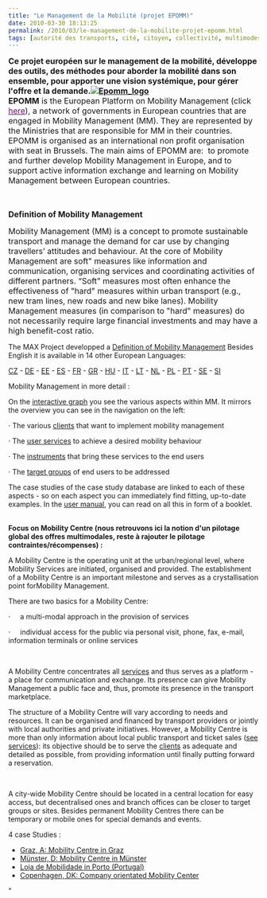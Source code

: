 ```yaml
---
title: "Le Management de la Mobilité (projet EPOMM)"
date: 2010-03-30 18:13:25
permalink: /2010/03/le-management-de-la-mobilite-projet-epomm.html
tags: [autorité des transports, cité, citoyen, collectivité, multimodes, Plateforme d'idées]
---
```


<p class="MsoNormal"><span><font size="3"><strong>Ce projet européen sur le management de la mobilité, développe des outils, des méthodes pour aborder la mobilité dans son ensemble, pour apporter une vision systémique, pour gérer l'offre et la demande.<a href="https://gabrielplassat.github.io/transportsdufutur/wp-content/uploads/sites/6/old/6a0120a66d2ad4970b01310ffbb757970c-pi.gif" rel="lightbox"><img alt="Epomm_logo" border="0" class="asset asset-image at-xid-6a0120a66d2ad4970b01310ffbb757970c " src="/wp-content/uploads/sites/6/old/6a0120a66d2ad4970b01310ffbb757970c-500pi.gif" title="Epomm_logo" /></a> <br /> EPOMM</strong> is the European Platform on Mobility Management (click </font><a href="http://www.epomm.org/index.phtml?Main_ID=816" target="_blank"><font color="#800080" size="3">here</font></a><font size="3">), a network of governments in European countries that are engaged in Mobility Management (MM). They are represented by the Ministries that are responsible for MM in their countries. EPOMM is organised as an international non profit organisation with seat in Brussels. The main aims of EPOMM are:  to promote and further develop Mobility Management in Europe, and to support active information exchange and learning on Mobility Management between European countries.</font></span></p> <p class="MsoNormal"><span><font size="3">  </font></span></p>  <!--more-->  <p class="MsoNormal"><strong><span><font size="3">Definition of Mobility Management</font></span></strong></p> <p class="MsoNormal"><span><font size="3">Mobility Management (MM) is a concept to promote sustainable transport and manage the demand for car use by changing travellers’ attitudes and behaviour. At the core of Mobility Management are soft" measures like information and communication, organising services and coordinating activities of different partners. “Soft” measures most often enhance the effectiveness of "hard" measures within urban transport (e.g., new tram lines, new roads and new bike lanes). Mobility Management measures (in comparison to "hard" measures) do not necessarily require large financial investments and may have a high benefit-cost ratio. </font></span></p> <p class=""MsoNormal""><span><font size=""3"">The MAX Project developped a </font><a href=""http://www.epomm.org/docs/mmtools/MMDefinition/MMDefinition_english.doc""><font size=""3"">Definition of Mobility Management</font></a><font size=""3""> Besides English it is available in 14 other European Languages:</font></span></p> <p class=""MsoNormal""><span><a href=""http://www.epomm.org/docs/mmtools/MMDefinition/MMDefinition_czech.doc""><font size=""3"">CZ</font></a><font size=""3""> - </font><a href=""http://www.epomm.org/docs/mmtools/MMDefinition/MMDefinition_german.doc""><font size=""3"">DE</font></a><font size=""3""> - </font><a href=""http://www.epomm.org/docs/mmtools/MMDefinition/MMDefinition_estonian.doc""><font size=""3"">EE</font></a><font size=""3""> - </font><a href=""http://www.epomm.org/docs/mmtools/MMDefinition/MMDefinition_spanish.doc""><font size=""3"">ES</font></a><font size=""3""> - </font><a href=""http://www.epomm.org/docs/mmtools/MMDefinition/MMDefinition_french.doc""><font size=""3"">FR</font></a><font size=""3""> - </font><a href=""http://www.epomm.org/docs/mmtools/MMDefinition/MMDefinition_greek.doc""><font size=""3"">GR</font></a><font size=""3""> - </font><a href=""http://www.epomm.org/docs/mmtools/MMDefinition/MMDefinition_hungarian.doc""><font size=""3"">HU</font></a><font size=""3""> - </font><a href=""http://www.epomm.org/docs/mmtools/MMDefinition/MMDefinition_italian.doc""><font size=""3"">IT</font></a><font size=""3""> - </font><a href=""http://www.epomm.org/docs/mmtools/MMDefinition/MMDefinition_lithuanian.doc""><font size=""3"">LT</font></a><font size=""3""> - </font><a href=""http://www.epomm.org/docs/mmtools/MMDefinition/MMDefinition_dutch.doc""><font size=""3"">NL</font></a><font size=""3""> - </font><a href=""http://www.epomm.org/docs/mmtools/MMDefinition/MMDefinition_polish.doc""><font size=""3"">PL</font></a><font size=""3""> - </font><a href=""http://www.epomm.org/docs/mmtools/MMDefinition/MMDefinition_portuguese.doc""><font size=""3"">PT</font></a><font size=""3""> - </font><a href=""http://www.epomm.org/docs/mmtools/MMDefinition/MMDefinition_swedish.doc""><font size=""3"">SE</font></a><font size=""3""> - </font><a href=""http://www.epomm.org/docs/mmtools/MMDefinition/MMDefinition_slovenian.doc""><font size=""3"">SI</font></a></span></p> <p class=""MsoNormal""><span><font size=""3"">Mobility Management in more detail :</font></span></p> <p class=""MsoNormal""><span><font size=""3"">On the </font><a href=""http://www.epomm.org/graph.phtml?id=826""><font size=""3"">interactive graph</font></a><font size=""3""> you see the various aspects within MM. It mirrors the overview you can see in the navigation on the left:</font></span></p> <p class=""MsoNormal""><font size=""3""><span>· </span><span>The various <a href=""http://www.epomm.org/index.phtml?id=827"">clients</a> that want to implement mobility management </span></font></p> <p class=""MsoNormal""><font size=""3""><span>· </span><span>The <a href=""http://www.epomm.org/index.phtml?id=828"">user services</a> to achieve a desired mobility behaviour </span></font></p> <p class=""MsoNormal""><font size=""3""><span>· </span><span>The <a href=""http://www.epomm.org/index.phtml?id=829"">instruments</a> that bring these services to the end users </span></font></p> <p class=""MsoNormal""><font size=""3""><span>· </span><span>The <a href=""http://www.epomm.org/index.phtml?id=830"">target groups</a> of end users to be addressed</span></font></p> <p class=""MsoNormal""><span><font size=""3"">The case studies of the case study database are linked to each of these aspects - so on each aspect you can immediately find fitting, up-to-date examples. In the </font><a href=""http://www.epomm.org/downloads/Usermanual.pdf""><font size=""3"">user manual</font></a><font size=""3"">, you can read on all this in form of a booklet.</font></span><span><font size=""3""><br /> </font></span></p> <p class=""MsoNormal""><span><font size=""3""><strong>Focus on Mobility Centre (nous retrouvons ici la notion d'un pilotage global des offres multimodales, reste à rajouter le pilotage contraintes/récompenses) :</strong></font></span></p><span><font size=""3""> <p class=""MsoNormal""><span>A Mobility Centre is the operating unit at the urban/regional level, where Mobility Services are initiated, organised and provided. </span><span lang=""EN-GB"">The establishment of a Mobility Centre is an important milestone and serves as a crystallisation point forMobility Management.</span></p> <p class=""MsoNormal""><span lang=""EN-GB"">There are two basics for a Mobility Centre:</span></p> <p class=""MsoNormal""><span><span>·<span>	    </span></span></span><span dir=""ltr""><span>a multi-modal approach in the provision of services </span></span></p> <p class=""MsoNormal""><span><span>·<span>	    </span></span></span><span dir=""ltr""><span>individual access for the public via personal visit, phone, fax, e-mail, information terminals or online services</span></span></p> <p class=""MsoNormal""><span></span> </p> <p class=""MsoNormal""><span lang=""EN-GB"">A Mobility Centre concentrates all </span><span><a href=""http://www.epomm.org/index.phtml?id=828""><span lang=""EN-GB"">services</span></a></span><span lang=""EN-GB""> and thus serves as a platform - a place for communication and exchange. Its presence can give Mobility Management a public face and, thus, promote its presence in the transport marketplace.</span></p> <p class=""MsoNormal""><span lang=""EN-GB"">The structure of a Mobility Centre will vary according to needs and resources. </span><span>It can be organised and financed by transport providers or jointly with local authorities and private initiatives. </span><span lang=""EN-GB"">However, a Mobility Centre is more than only information about local public transport and ticket sales (</span><span><a href=""http://www.epomm.org/index.phtml?id=828""><span lang=""EN-GB"">see services</span></a></span><span lang=""EN-GB"">): its objective should be to serve the </span><span><a href=""http://www.epomm.org/index.phtml?id=827""><span lang=""EN-GB"">clients</span></a></span><span lang=""EN-GB""> as adequate and detailed as possible, from providing information until finally putting forward a reservation.</span></p> <p class=""MsoNormal""><span lang=""EN-GB""></span> </p> <p class=""MsoNormal""><span lang=""EN-GB"">A city-wide Mobility Centre should be located in a central location for easy access, but decentralised ones and branch offices can be closer to target groups or sites. Besides permanent Mobility Centres there can be temporary or mobile ones for special demands and events.</span></p> <p class=""MsoNormal""><span lang=""EN-GB"">4 case Studies :</span></p> <ul type=""disc""> <li class=""MsoNormal""><span><a href=""http://www.epomm.org/study_sheet.phtml?sprache=en&study_id=824""><span lang=""IT"">Graz, A: Mobility Centre in Graz</span></a></span><span lang=""EN-GB""> </span><span lang=""IT""></span></li> <li class=""MsoNormal""><span><a href=""http://www.epomm.org/study_sheet.phtml?sprache=en&study_id=919""><span lang=""DE"">Münster, D: Mobility Centre in Münster</span></a></span><span lang=""EN-GB""> </span><span lang=""DE""></span></li> <li class=""MsoNormal""><span><a href=""http://www.epomm.org/study_sheet.phtml?sprache=en&study_id=923""><span lang=""PT-BR"">Loja de Mobilidade in Porto (Portugal)</span></a></span><span lang=""EN-GB""> </span><span lang=""PT-BR""></span></li> <li class=""MsoNormal""><span><a href=""http://www.epomm.org/study_sheet.phtml?sprache=en&study_id=1050""><span lang=""EN-GB"">Copenhagen, DK: Company orientated Mobility Center</span></a></span><span lang=""EN-GB""> </span></li> </ul> </font></span>"
